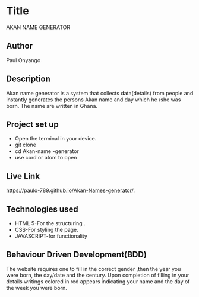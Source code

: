 # Title
 AKAN NAME GENERATOR


## Author
 Paul Onyango


## Description
Akan name generator is a system that collects data(details) from people and instantly generates the persons Akan name and day which he /she was born.
The name are written in Ghana.


## Project set up
 * Open the terminal in your device.
 * git clone
 * cd Akan-name -generator
 * use cord or atom to open


## Live Link

https://paulo-789.github.io/Akan-Names-generator/.

## Technologies used
* HTML 5-For the structuring .
* CSS-For styling the page.
* JAVASCRIPT-for functionality


## Behaviour Driven Development(BDD)
The website requires one to fill in the correct gender ,then the year you were  born, the day/date  and the century.
Upon completion of filling in your details writings colored in red appears indicating your name and the day of the week you 
were born.